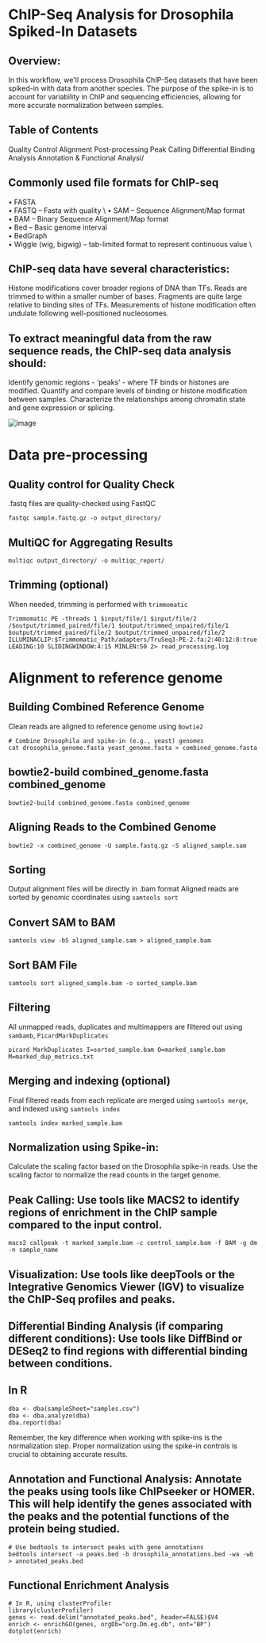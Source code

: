 # ChIP-Seq Analysis for Drosophila Spiked-In Datasets

## Overview:
In this workflow, we'll process Drosophila ChIP-Seq datasets that have been spiked-in with data from another species. The purpose of the spike-in is to account for variability in ChIP and sequencing efficiencies, allowing for more accurate normalization between samples.

## Table of Contents
Quality Control
Alignment
Post-processing
Peak Calling
Differential Binding Analysis
Annotation & Functional Analysi\/

## Commonly used file formats for ChIP-seq

• FASTA \
• FASTQ – Fasta with quality \ 
• SAM – Sequence Alignment/Map format \
• BAM – Binary Sequence Alignment/Map format \
• Bed – Basic genome interval \
• BedGraph \
• Wiggle (wig, bigwig) – tab-limited format to represent continuous value \

## ChIP-seq data have several characteristics:

Histone modifications cover broader regions of DNA than TFs.
Reads are trimmed to within a smaller number of bases.
Fragments are quite large relative to binding sites of TFs.
Measurements of histone modification often undulate following well-positioned nucleosomes.

## To extract meaningful data from the raw sequence reads, the ChIP-seq data analysis should:

Identify genomic regions - ‘peaks’ - where TF binds or histones are modified.
Quantify and compare levels of binding or histone modification between samples.
Characterize the relationships among chromatin state and gene expression or splicing.

![image](https://github.com/Gayathri-Guduru/CHIP-Seq-Analysis/assets/98939664/41e438cb-a737-4d5a-9bae-a72bdf4f5097)


# Data pre-processing
## Quality control for Quality Check
.fastq files are quality-checked using FastQC
```
fastqc sample.fastq.gz -o output_directory/
```
 ## MultiQC for Aggregating Results
```
multiqc output_directory/ -o multiqc_report/
```

## Trimming (optional)
When needed, trimming is performed with ```trimmomatic```
```
Trimmomatic PE -threads 1 $input/file/1 $input/file/2 /$output/trimmed_paired/file/1 $output/trimmed_unpaired/file/1 $output/trimmed_paired/file/2 $output/trimmed_unpaired/file/2 ILLUMINACLIP:$Trimmomatic_Path/adapters/TruSeq3-PE-2.fa:2:40:12:8:true LEADING:10 SLIDINGWINDOW:4:15 MINLEN:50 2> read_processing.log
```

# Alignment to reference genome
## Building Combined Reference Genome

Clean reads are aligned to reference genome using ```Bowtie2```
```
# Combine Drosophila and spike-in (e.g., yeast) genomes
cat drosophila_genome.fasta yeast_genome.fasta > combined_genome.fasta
```

## bowtie2-build combined_genome.fasta combined_genome
```
bowtie2-build combined_genome.fasta combined_genome
```

## Aligning Reads to the Combined Genome
```
bowtie2 -x combined_genome -U sample.fastq.gz -S aligned_sample.sam
```
## Sorting
Output alignment files will be directly in .bam format
Aligned reads are sorted by genomic coordinates using ```samtools sort``` 

## Convert SAM to BAM
```
samtools view -bS aligned_sample.sam > aligned_sample.bam
```
## Sort BAM File
```
samtools sort aligned_sample.bam -o sorted_sample.bam
```

## Filtering
All unmapped reads, duplicates and multimappers are filtered out using ```sambamb```, ```PicardMarkDuplicates```
```
picard MarkDuplicates I=sorted_sample.bam O=marked_sample.bam M=marked_dup_metrics.txt
```

## Merging and indexing (optional)
Final filtered reads from each replicate are merged using ```samtools merge```, and indexed using ```samtools index```
```
samtools index marked_sample.bam
```

## Normalization using Spike-in:

Calculate the scaling factor based on the Drosophila spike-in reads.
Use the scaling factor to normalize the read counts in the target genome.

## Peak Calling: Use tools like MACS2 to identify regions of enrichment in the ChIP sample compared to the input control.
```
macs2 callpeak -t marked_sample.bam -c control_sample.bam -f BAM -g dm -n sample_name
```
## Visualization: Use tools like deepTools or the Integrative Genomics Viewer (IGV) to visualize the ChIP-Seq profiles and peaks.

## Differential Binding Analysis (if comparing different conditions): Use tools like DiffBind or DESeq2 to find regions with differential binding between conditions.
## In R
```library(DiffBind)
dba <- dba(sampleSheet="samples.csv")
dba <- dba.analyze(dba)
dba.report(dba)
```
Remember, the key difference when working with spike-ins is the normalization step. Proper normalization using the spike-in controls is crucial to obtaining accurate results.

## Annotation and Functional Analysis: Annotate the peaks using tools like ChIPseeker or HOMER. This will help identify the genes associated with the peaks and the potential functions of the protein being studied.
```
# Use bedtools to intersect peaks with gene annotations
bedtools intersect -a peaks.bed -b drosophila_annotations.bed -wa -wb > annotated_peaks.bed
```
## Functional Enrichment Analysis
```
# In R, using clusterProfiler
library(clusterProfiler)
genes <- read.delim("annotated_peaks.bed", header=FALSE)$V4
enrich <- enrichGO(genes, orgDb="org.Dm.eg.db", ont="BP")
dotplot(enrich)
```
